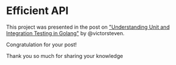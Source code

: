 # Efficient API

This project was presented in the post on ["Understanding Unit and Integration Testing in Golang"](https://medium.com/@victorsteven/understanding-unit-and-integrationtesting-in-golang-ba60becb778d) by @victorsteven.

Congratulation for your post! 

Thank you so much for sharing your knowledge